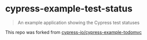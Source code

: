 # cypress-example-test-status
> An example application showing the Cypress test statuses

This repo was forked from [cypress-io/cypress-example-todomvc](https://github.com/cypress-io/cypress-example-todomvc)
